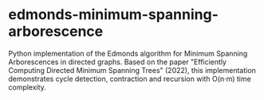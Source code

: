 # edmonds-minimum-spanning-arborescence
Python implementation of the Edmonds algorithm for Minimum Spanning Arborescences in directed graphs. Based on the paper "Efficiently Computing Directed Minimum Spanning Trees" (2022), this implementation demonstrates cycle detection, contraction and recursion with O(n·m) time complexity.
